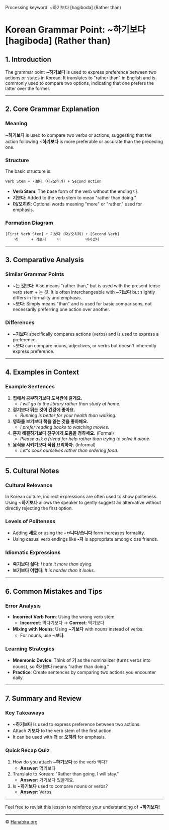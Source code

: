 Processing keyword: ~하기보다 [hagiboda] (Rather than)
# Korean Grammar Point: ~하기보다 [hagiboda] (Rather than)

## 1. Introduction
The grammar point **~하기보다** is used to express preference between two actions or states in Korean. It translates to "rather than" in English and is commonly used to compare two options, indicating that one prefers the latter over the former.

---
## 2. Core Grammar Explanation
### Meaning
**~하기보다** is used to compare two verbs or actions, suggesting that the action following **~하기보다** is more preferable or accurate than the preceding one.
### Structure
The basic structure is:
```
Verb Stem + 기보다 (더/오히려) + Second Action
```
- **Verb Stem**: The base form of the verb without the ending 다.
- **기보다**: Added to the verb stem to mean "rather than doing."
- **더/오히려**: Optional words meaning "more" or "rather," used for emphasis.
  
### Formation Diagram
```plaintext
[First Verb Stem] + 기보다 (더/오히려) + [Second Verb]
    먹      + 기보다     더           마시겠다
```
---
## 3. Comparative Analysis
### Similar Grammar Points
- **~는 것보다**: Also means "rather than," but is used with the present tense verb stem + 는 것. It is often interchangeable with **~기보다** but slightly differs in formality and emphasis.
- **~보다**: Simply means "than" and is used for basic comparisons, not necessarily preferring one action over another.
### Differences
- **~기보다** specifically compares actions (verbs) and is used to express a preference.
- **~보다** can compare nouns, adjectives, or verbs but doesn't inherently express preference.
---
## 4. Examples in Context
### Example Sentences
1. **집에서 공부하기보다 도서관에 갈게요.**
   - _I will go to the library rather than study at home._
2. **걷기보다 뛰는 것이 건강에 좋아요.**
   - _Running is better for your health than walking._
3. **영화를 보기보다 책을 읽는 것을 좋아해요.**
   - _I prefer reading books to watching movies._
4. **혼자 해결하기보다 친구에게 도움을 청하세요.** (Formal)
   - _Please ask a friend for help rather than trying to solve it alone._
5. **음식을 시키기보다 직접 요리하자.** (Informal)
   - _Let's cook ourselves rather than ordering food._
---
## 5. Cultural Notes
### Cultural Relevance
In Korean culture, indirect expressions are often used to show politeness. Using **~하기보다** allows the speaker to gently suggest an alternative without directly rejecting the first option.
### Levels of Politeness
- Adding **세요** or using the **-ㅂ니다/습니다** form increases formality.
- Using casual verb endings like **-자** is appropriate among close friends.
### Idiomatic Expressions
- **죽기보다 싫다**: _I hate it more than dying._
- **보기보다 어렵다**: _It is harder than it looks._
---
## 6. Common Mistakes and Tips
### Error Analysis
- **Incorrect Verb Form**: Using the wrong verb stem.
  - **Incorrect**: 먹다기보다 → **Correct**: 먹기보다
- **Mixing with Nouns**: Using **~기보다** with nouns instead of verbs.
  - For nouns, use **~보다**.
### Learning Strategies
- **Mnemonic Device**: Think of **기** as the nominalizer (turns verbs into nouns), so **하기보다** means "rather than doing."
- **Practice**: Create sentences by comparing two actions you encounter daily.
---
## 7. Summary and Review
### Key Takeaways
- **~하기보다** is used to express preference between two actions.
- Attach **기보다** to the verb stem of the first action.
- It can be used with **더** or **오히려** for emphasis.
### Quick Recap Quiz
1. How do you attach **~하기보다** to the verb 먹다?
   - **Answer**: 먹기보다
2. Translate to Korean: "Rather than going, I will stay."
   - **Answer**: 가기보다 있을게요.
3. Is **~하기보다** used to compare nouns or verbs?
   - **Answer**: Verbs
---
Feel free to revisit this lesson to reinforce your understanding of **~하기보다**!

---
© [Hanabira.org](https://hanabira.org)
